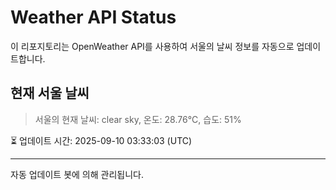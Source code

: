 
# Weather API Status

이 리포지토리는 OpenWeather API를 사용하여 서울의 날씨 정보를 자동으로 업데이트합니다.

## 현재 서울 날씨
> 서울의 현재 날씨: clear sky, 온도: 28.76°C, 습도: 51%

⏳ 업데이트 시간: 2025-09-10 03:33:03 (UTC)

---
자동 업데이트 봇에 의해 관리됩니다.
